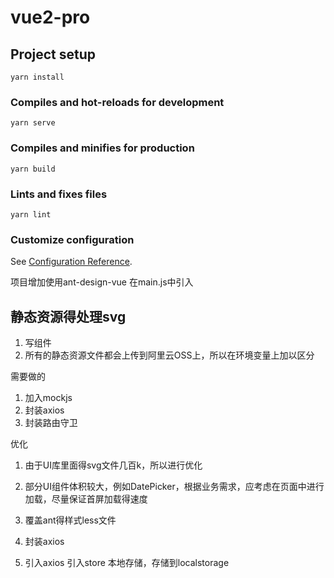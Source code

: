 <!--
 * @Author: zhangjiawei
 * @Date: 2021-01-22 15:50:17
-->
# vue2-pro

## Project setup
```
yarn install
```

### Compiles and hot-reloads for development
```
yarn serve
```

### Compiles and minifies for production
```
yarn build
```

### Lints and fixes files
```
yarn lint
```

### Customize configuration
See [Configuration Reference](https://cli.vuejs.org/config/).


项目增加使用ant-design-vue
在main.js中引入

## 静态资源得处理svg
1. 写组件
2. 所有的静态资源文件都会上传到阿里云OSS上，所以在环境变量上加以区分


需要做的
1. 加入mockjs
2. 封装axios
3. 封装路由守卫

优化
1. 由于UI库里面得svg文件几百k，所以进行优化
2. 部分UI组件体积较大，例如DatePicker，根据业务需求，应考虑在页面中进行加载，尽量保证首屏加载得速度
3. 覆盖ant得样式less文件
  

4. 封装axios
  1. 引入axios
  引入store
    本地存储，存储到localstorage